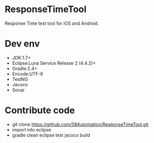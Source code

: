 # ResponseTimeTool
Response  Time test tool for iOS and Android.


# Dev env

- JDK:1.7+
- Eclipse:Luna Service Release 2 (4.4.2)+
- Gradle:2.4+
- Encode:UTF-8
- TestNG
- Jacoco
- Sonar

# Contribute code

- git clone https://github.com/58Automation/ResponseTimeTool.git
- import into eclipse
- gradle clean eclipse test jacoco build







